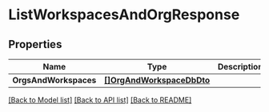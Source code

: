 # ListWorkspacesAndOrgResponse

## Properties

Name | Type | Description | Notes
------------ | ------------- | ------------- | -------------
**OrgsAndWorkspaces** | [**[]OrgAndWorkspaceDbDto**](OrgAndWorkspaceDbDto.md) |  | [optional] 

[[Back to Model list]](../README.md#documentation-for-models) [[Back to API list]](../README.md#documentation-for-api-endpoints) [[Back to README]](../README.md)


